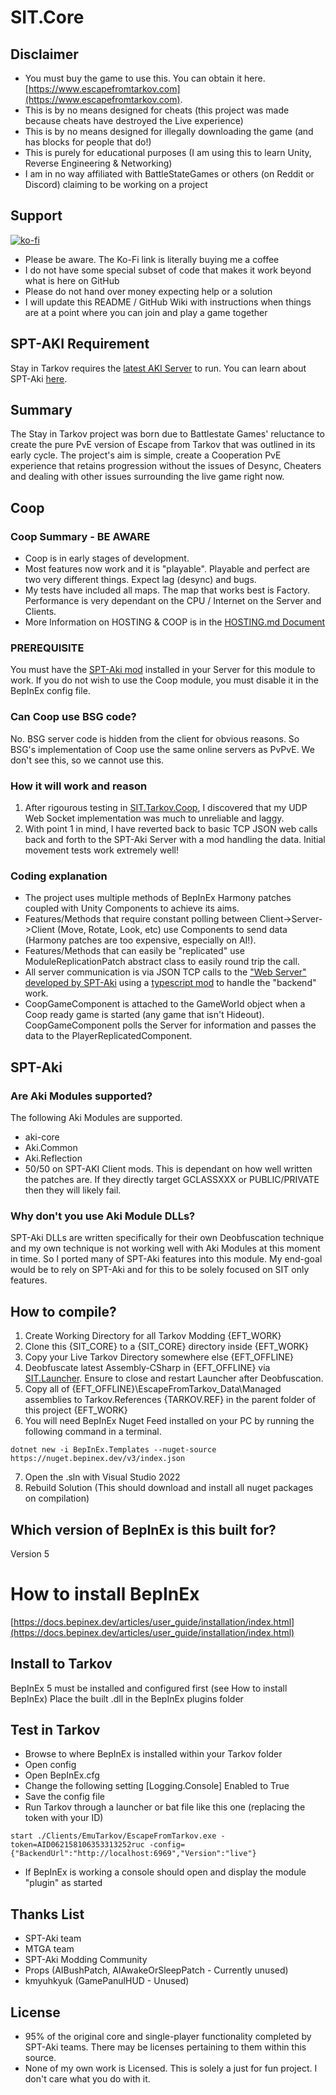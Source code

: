 # SIT.Core

## Disclaimer

* You must buy the game to use this. You can obtain it here. [https://www.escapefromtarkov.com](https://www.escapefromtarkov.com). 
* This is by no means designed for cheats (this project was made because cheats have destroyed the Live experience)
* This is by no means designed for illegally downloading the game (and has blocks for people that do!)
* This is purely for educational purposes (I am using this to learn Unity, Reverse Engineering & Networking)
* I am in no way affiliated with BattleStateGames or others (on Reddit or Discord) claiming to be working on a project

## Support

[![ko-fi](https://ko-fi.com/img/githubbutton_sm.svg)](https://ko-fi.com/N4N2IQ7YJ)
* Please be aware. The Ko-Fi link is literally buying me a coffee
* I do not have some special subset of code that makes it work beyond what is here on GitHub 
* Please do not hand over money expecting help or a solution
* I will update this README / GitHub Wiki with instructions when things are at a point where you can join and play a game together

## SPT-AKI Requirement
Stay in Tarkov requires the [latest AKI Server](https://dev.sp-tarkov.com/SPT-AKI/Server) to run. You can learn about SPT-Aki [here](https://www.sp-tarkov.com/).

## Summary

The Stay in Tarkov project was born due to Battlestate Games' reluctance to create the pure PvE version of Escape from Tarkov that was outlined in its early cycle. 
The project's aim is simple, create a Cooperation PvE experience that retains progression without the issues of Desync, Cheaters and dealing with other issues surrounding the live game right now.

## Coop

### Coop Summary - BE AWARE
* Coop is in early stages of development. 
* Most features now work and it is "playable". Playable and perfect are two very different things. Expect lag (desync) and bugs.
* My tests have included all maps. The map that works best is Factory. Performance is very dependant on the CPU / Internet on the Server and Clients.
* More Information on HOSTING & COOP is in the [HOSTING.md Document](https://github.com/paulov-t/SIT.Core/blob/master/HOSTING.md)

### PREREQUISITE
You must have the [SPT-Aki mod](https://github.com/paulov-t/SIT.Aki-Server-Mod) installed in your Server for this module to work. If you do not wish to use the Coop module, you must disable it in the BepInEx config file.

### Can Coop use BSG code?
No. BSG server code is hidden from the client for obvious reasons. So BSG's implementation of Coop use the same online servers as PvPvE. We don't see this, so we cannot use this.

### How it will work and reason
1. After rigourous testing in [SIT.Tarkov.Coop](https://github.com/paulov-t/SIT.Tarkov.Coop), I discovered that my UDP Web Socket implementation was much to unreliable and laggy.
2. With point 1 in mind, I have reverted back to basic TCP JSON web calls back and forth to the SPT-Aki Server with a mod handling the data. Initial movement tests work extremely well!

### Coding explanation
- The project uses multiple methods of BepInEx Harmony patches coupled with Unity Components to achieve its aims.
- Features/Methods that require constant polling between Client->Server->Client (Move, Rotate, Look, etc) use Components to send data (Harmony patches are too expensive, especially on AI!).
- Features/Methods that can easily be "replicated" use ModuleReplicationPatch abstract class to easily round trip the call.
- All server communication is via JSON TCP calls to the ["Web Server" developed by SPT-Aki](https://dev.sp-tarkov.com/SPT-AKI/Server) using a [typescript mod](https://github.com/paulov-t/SIT.Aki-Server-Mod) to handle the "backend" work.
- CoopGameComponent is attached to the GameWorld object when a Coop ready game is started (any game that isn't Hideout). CoopGameComponent polls the Server for information and passes the data to the PlayerReplicatedComponent.

## SPT-Aki

### Are Aki Modules supported?
The following Aki Modules are supported.
- aki-core
- Aki.Common
- Aki.Reflection
- 50/50 on SPT-AKI Client mods. This is dependant on how well written the patches are. If they directly target GCLASSXXX or PUBLIC/PRIVATE then they will likely fail.

### Why don't you use Aki Module DLLs?
SPT-Aki DLLs are written specifically for their own Deobfuscation technique and my own technique is not working well with Aki Modules at this moment in time.
So I ported many of SPT-Aki features into this module. My end-goal would be to rely on SPT-Aki and for this to be solely focused on SIT only features.

## How to compile? 
1. Create Working Directory for all Tarkov Modding {EFT_WORK}
2. Clone this {SIT_CORE} to a {SIT_CORE} directory inside {EFT_WORK}
3. Copy your Live Tarkov Directory somewhere else {EFT_OFFLINE}
4. Deobfuscate latest Assembly-CSharp in {EFT_OFFLINE} via [SIT.Launcher](https://github.com/paulov-t/SIT.Tarkov.Launcher). Ensure to close and restart Launcher after Deobfuscation.
5. Copy all of {EFT_OFFLINE}\EscapeFromTarkov_Data\Managed assemblies to Tarkov.References {TARKOV.REF} in the parent folder of this project {EFT_WORK}
6. You will need BepInEx Nuget Feed installed on your PC by running the following command in a terminal. 
```
dotnet new -i BepInEx.Templates --nuget-source https://nuget.bepinex.dev/v3/index.json
```
7. Open the .sln with Visual Studio 2022
8. Rebuild Solution (This should download and install all nuget packages on compilation)

## Which version of BepInEx is this built for?
Version 5

# How to install BepInEx
[https://docs.bepinex.dev/articles/user_guide/installation/index.html](https://docs.bepinex.dev/articles/user_guide/installation/index.html)

## Install to Tarkov
BepInEx 5 must be installed and configured first (see How to install BepInEx)
Place the built .dll in the BepInEx plugins folder

## Test in Tarkov
- Browse to where BepInEx is installed within your Tarkov folder
- Open config
- Open BepInEx.cfg
- Change the following setting [Logging.Console] Enabled to True
- Save the config file
- Run Tarkov through a launcher or bat file like this one (replacing the token with your ID)
```
start ./Clients/EmuTarkov/EscapeFromTarkov.exe -token=AID062158106353313252ruc -config={"BackendUrl":"http://localhost:6969","Version":"live"}
```
- If BepInEx is working a console should open and display the module "plugin" as started


## Thanks List
- SPT-Aki team
- MTGA team
- SPT-Aki Modding Community
- Props (AIBushPatch, AIAwakeOrSleepPatch - Currently unused)
- kmyuhkyuk (GamePanulHUD - Unused)

## License

- 95% of the original core and single-player functionality completed by SPT-Aki teams. There may be licenses pertaining to them within this source.
- None of my own work is Licensed. This is solely a just for fun project. I don't care what you do with it.